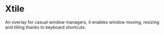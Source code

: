 # Xtile
An overlay for casual window managers, it enables window moving, resizing and tilling thanks to keyboard shortcuts.
